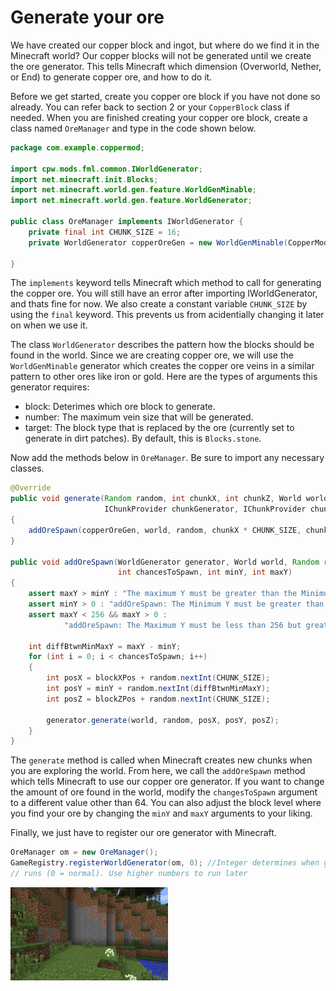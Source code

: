 # Generate your ore

We have created our copper block and ingot, but where do we find it in the Minecraft world? Our copper blocks will not be generated until we create the ore generator. This tells Minecraft which dimension (Overworld, Nether, or End) to generate copper ore, and how to do it.

Before we get started, create you copper ore block if you have not done so already. You can refer back to section 2 or your `CopperBlock` class if needed. When you are finished creating your copper ore block, create a class named `OreManager` and type in the code shown below.

```java
package com.example.coppermod;

import cpw.mods.fml.common.IWorldGenerator;
import net.minecraft.init.Blocks;
import net.minecraft.world.gen.feature.WorldGenMinable;
import net.minecraft.world.gen.feature.WorldGenerator;

public class OreManager implements IWorldGenerator {
    private final int CHUNK_SIZE = 16;
    private WorldGenerator copperOreGen = new WorldGenMinable(CopperMod.copperOre, 16, Blocks.dirt);

}
```

The `implements` keyword tells Minecraft which method to call for generating the copper ore. You will still have an error after importing IWorldGenerator, and thats fine for now. We also create a constant variable `CHUNK_SIZE` by using the `final` keyword. This prevents us from acidentially changing it later on when we use it.

The class `WorldGenerator` describes the pattern how the blocks should be found in the world. Since we are creating copper ore, we will use the `WorldGenMinable` generator which creates the copper ore veins in a similar pattern to other ores like iron or gold. Here are the types of arguments this generator requires:
* block: Deterimes which ore block to generate.
* number: The maximum vein size that will be generated.
* target: The block type that is replaced by the ore (currently set to generate in dirt patches). By default, this is `Blocks.stone`.

Now add the methods below in `OreManager`. Be sure to import any necessary classes.

```java
@Override
public void generate(Random random, int chunkX, int chunkZ, World world,
                     IChunkProvider chunkGenerator, IChunkProvider chunkProvider)
{
    addOreSpawn(copperOreGen, world, random, chunkX * CHUNK_SIZE, chunkZ * CHUNK_SIZE, 64, 15, 160);
}

public void addOreSpawn(WorldGenerator generator, World world, Random random, int blockXPos, int blockZPos,
                        int chancesToSpawn, int minY, int maxY)
{
    assert maxY > minY : "The maximum Y must be greater than the Minimum Y";
    assert minY > 0 : "addOreSpawn: The Minimum Y must be greater than 0";
    assert maxY < 256 && maxY > 0 :
            "addOreSpawn: The Maximum Y must be less than 256 but greater than 0";

    int diffBtwnMinMaxY = maxY - minY;
    for (int i = 0; i < chancesToSpawn; i++)
    {
        int posX = blockXPos + random.nextInt(CHUNK_SIZE);
        int posY = minY + random.nextInt(diffBtwnMinMaxY);
        int posZ = blockZPos + random.nextInt(CHUNK_SIZE);

        generator.generate(world, random, posX, posY, posZ);
    }
}
```

The `generate` method is called when Minecraft creates new chunks when you are exploring the world. From here, we call the `addOreSpawn` method which tells Minecraft to use our copper ore generator. If you want to change the amount of ore found in the world, modify the `changesToSpawn` argument to a different value other than 64. You can also adjust the block level where you find your ore by changing the `minY` and `maxY` arguments to your liking.

Finally, we just have to register our ore generator with Minecraft.

```java
OreManager om = new OreManager();
GameRegistry.registerWorldGenerator(om, 0); //Integer determines when generation code
// runs (0 = normal). Use higher numbers to run later
```
<img src="images/section_5/copper_ore.png" style="width:50%">  
